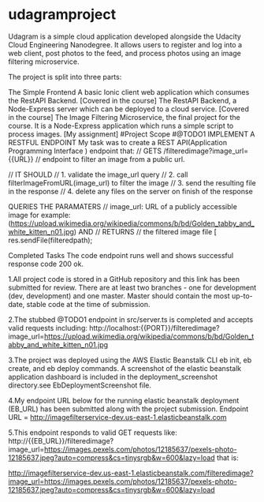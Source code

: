 # udagramproject
Udagram is a simple cloud application developed alongside the Udacity Cloud Engineering Nanodegree. It allows users to register and log into a web client, post photos to the feed, and process photos using an image filtering microservice.

The project is split into three parts:

The Simple Frontend A basic Ionic client web application which consumes the RestAPI Backend. [Covered in the course]
The RestAPI Backend, a Node-Express server which can be deployed to a cloud service. [Covered in the course]
The Image Filtering Microservice, the final project for the course. It is a Node-Express application which runs a simple script to process images. [My assignment]
#Project Scope #@TODO1 IMPLEMENT A RESTFUL ENDPOINT My task was to create a REST API(Application Programming Interface ) endpoint that: // GETS /filteredimage?image_url={{URL}} // endpoint to filter an image from a public url.

// IT SHOULD
// 1. validate the image_url query // 2. call filterImageFromURL(image_url) to filter the image // 3. send the resulting file in the response // 4. delete any files on the server on finish of the response

QUERIES THE PARAMATERS // image_url: URL of a publicly accessible image for example: (https://upload.wikimedia.org/wikipedia/commons/b/bd/Golden_tabby_and_white_kitten_n01.jpg) AND // RETURNS // the filtered image file [ res.sendFile(filteredpath);

Completed Tasks
The code endpoint runs well and shows successful response code 200 ok.

1.All project code is stored in a GitHub repository and this link has been submitted for review. There are at least two branches - one for development (dev, development) and one master. Master should contain the most up-to-date, stable code at the time of submission.

2.The stubbed @TODO1 endpoint in src/server.ts is completed and accepts valid requests including: http://localhost:{{PORT}}/filteredimage?image_url=https://upload.wikimedia.org/wikipedia/commons/b/bd/Golden_tabby_and_white_kitten_n01.jpg

3.The project was deployed using the AWS Elastic Beanstalk CLI eb init, eb create, and eb deploy commands. A screenshot of the elastic beanstalk application dashboard is included in the deployment_screenshot directory.see EbDeploymentScreenshot file.

4.My endpoint URL below for the running elastic beanstalk deployment (EB_URL) has been submitted along with the project submission. Endpoint URL = http://imagefilterservice-dev.us-east-1.elasticbeanstalk.com

5.This endpoint responds to valid GET requests like: http://{{EB_URL}}/filteredimage?image_url=https://images.pexels.com/photos/12185637/pexels-photo-12185637.jpeg?auto=compress&cs=tinysrgb&w=600&lazy=load that is:

http://imagefilterservice-dev.us-east-1.elasticbeanstalk.com/filteredimage?image_url=https://images.pexels.com/photos/12185637/pexels-photo-12185637.jpeg?auto=compress&cs=tinysrgb&w=600&lazy=load

